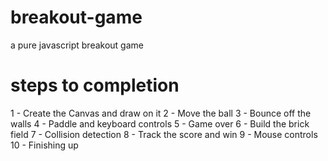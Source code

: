 # breakout-game
a pure javascript breakout game

# steps to completion
1 - Create the Canvas and draw on it
2 - Move the ball
3 - Bounce off the walls
4 - Paddle and keyboard controls
5 - Game over
6 - Build the brick field
7 - Collision detection
8 - Track the score and win
9 - Mouse controls
10 - Finishing up
